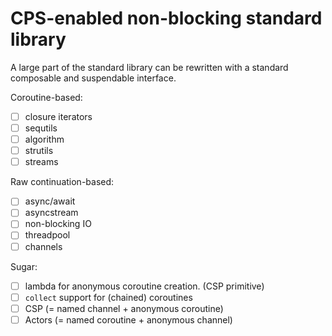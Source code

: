 # CPS-enabled non-blocking standard library

A large part of the standard library can be rewritten
with a standard composable and suspendable interface.

Coroutine-based:
- [ ] closure iterators
- [ ] sequtils
- [ ] algorithm
- [ ] strutils
- [ ] streams

Raw continuation-based:
- [ ] async/await
- [ ] asyncstream
- [ ] non-blocking IO
- [ ] threadpool
- [ ] channels

Sugar:
- [ ] lambda for anonymous coroutine creation. (CSP primitive)
- [ ] `collect` support for (chained) coroutines
- [ ] CSP (= named channel + anonymous coroutine)
- [ ] Actors (= named coroutine + anonymous channel)
